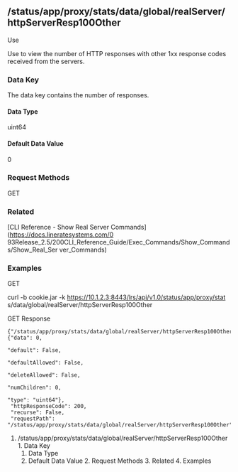 ## /status/app/proxy/stats/data/global/realServer/httpServerResp100Other

Use

Use to view the number of HTTP responses with other 1xx response codes
received from the servers.

### Data Key

The data key contains the number of responses.

#### Data Type

uint64

#### Default Data Value

0

### Request Methods

GET

### Related

[CLI Reference - Show Real Server Commands](https://docs.lineratesystems.com/0
93Release_2.5/200CLI_Reference_Guide/Exec_Commands/Show_Commands/Show_Real_Ser
ver_Commands)

### Examples

GET

curl -b cookie.jar -k https://10.1.2.3:8443/lrs/api/v1.0/status/app/proxy/stat
s/data/global/realServer/httpServerResp100Other

GET Response

    
    {"/status/app/proxy/stats/data/global/realServer/httpServerResp100Other": {"data": 0,
                                                                                "default": False,
                                                                                "defaultAllowed": False,
                                                                                "deleteAllowed": False,
                                                                                "numChildren": 0,
                                                                                "type": "uint64"},
     "httpResponseCode": 200,
     "recurse": False,
     "requestPath": "/status/app/proxy/stats/data/global/realServer/httpServerResp100Other"}
    

  1. /status/app/proxy/stats/data/global/realServer/httpServerResp100Other
    1. Data Key
      1. Data Type
      2. Default Data Value
    2. Request Methods
    3. Related
    4. Examples

